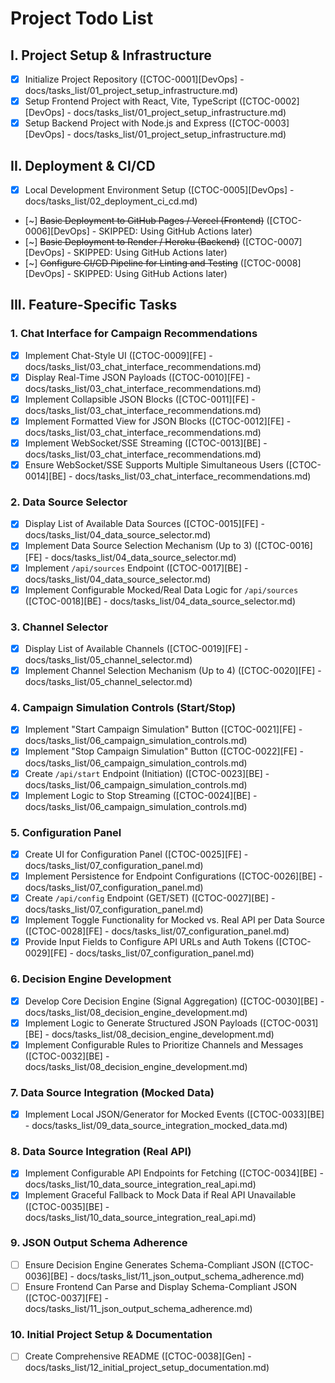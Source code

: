 # Project Todo List

## I. Project Setup & Infrastructure
- [x] Initialize Project Repository ([CTOC-0001][DevOps] - docs/tasks_list/01_project_setup_infrastructure.md)
- [x] Setup Frontend Project with React, Vite, TypeScript ([CTOC-0002][DevOps] - docs/tasks_list/01_project_setup_infrastructure.md)
- [x] Setup Backend Project with Node.js and Express ([CTOC-0003][DevOps] - docs/tasks_list/01_project_setup_infrastructure.md)

## II. Deployment & CI/CD
- [x] Local Development Environment Setup ([CTOC-0005][DevOps] - docs/tasks_list/02_deployment_ci_cd.md)
- [~] ~~Basic Deployment to GitHub Pages / Vercel (Frontend)~~ ([CTOC-0006][DevOps] - SKIPPED: Using GitHub Actions later)
- [~] ~~Basic Deployment to Render / Heroku (Backend)~~ ([CTOC-0007][DevOps] - SKIPPED: Using GitHub Actions later)
- [~] ~~Configure CI/CD Pipeline for Linting and Testing~~ ([CTOC-0008][DevOps] - SKIPPED: Using GitHub Actions later)

## III. Feature-Specific Tasks

### 1. Chat Interface for Campaign Recommendations
- [x] Implement Chat-Style UI ([CTOC-0009][FE] - docs/tasks_list/03_chat_interface_recommendations.md)
- [x] Display Real-Time JSON Payloads ([CTOC-0010][FE] - docs/tasks_list/03_chat_interface_recommendations.md)
- [x] Implement Collapsible JSON Blocks ([CTOC-0011][FE] - docs/tasks_list/03_chat_interface_recommendations.md)
- [x] Implement Formatted View for JSON Blocks ([CTOC-0012][FE] - docs/tasks_list/03_chat_interface_recommendations.md)
- [x] Implement WebSocket/SSE Streaming ([CTOC-0013][BE] - docs/tasks_list/03_chat_interface_recommendations.md)
- [x] Ensure WebSocket/SSE Supports Multiple Simultaneous Users ([CTOC-0014][BE] - docs/tasks_list/03_chat_interface_recommendations.md)

### 2. Data Source Selector
- [x] Display List of Available Data Sources ([CTOC-0015][FE] - docs/tasks_list/04_data_source_selector.md)
- [x] Implement Data Source Selection Mechanism (Up to 3) ([CTOC-0016][FE] - docs/tasks_list/04_data_source_selector.md)
- [x] Implement `/api/sources` Endpoint ([CTOC-0017][BE] - docs/tasks_list/04_data_source_selector.md)
- [x] Implement Configurable Mocked/Real Data Logic for `/api/sources` ([CTOC-0018][BE] - docs/tasks_list/04_data_source_selector.md)

### 3. Channel Selector
- [x] Display List of Available Channels ([CTOC-0019][FE] - docs/tasks_list/05_channel_selector.md)
- [x] Implement Channel Selection Mechanism (Up to 4) ([CTOC-0020][FE] - docs/tasks_list/05_channel_selector.md)

### 4. Campaign Simulation Controls (Start/Stop)
- [x] Implement "Start Campaign Simulation" Button ([CTOC-0021][FE] - docs/tasks_list/06_campaign_simulation_controls.md)
- [x] Implement "Stop Campaign Simulation" Button ([CTOC-0022][FE] - docs/tasks_list/06_campaign_simulation_controls.md)
- [x] Create `/api/start` Endpoint (Initiation) ([CTOC-0023][BE] - docs/tasks_list/06_campaign_simulation_controls.md)
- [x] Implement Logic to Stop Streaming ([CTOC-0024][BE] - docs/tasks_list/06_campaign_simulation_controls.md)

### 5. Configuration Panel
- [x] Create UI for Configuration Panel ([CTOC-0025][FE] - docs/tasks_list/07_configuration_panel.md)
- [x] Implement Persistence for Endpoint Configurations ([CTOC-0026][BE] - docs/tasks_list/07_configuration_panel.md)
- [x] Create `/api/config` Endpoint (GET/SET) ([CTOC-0027][BE] - docs/tasks_list/07_configuration_panel.md)
- [x] Implement Toggle Functionality for Mocked vs. Real API per Data Source ([CTOC-0028][FE] - docs/tasks_list/07_configuration_panel.md)
- [x] Provide Input Fields to Configure API URLs and Auth Tokens ([CTOC-0029][FE] - docs/tasks_list/07_configuration_panel.md)

### 6. Decision Engine Development
- [x] Develop Core Decision Engine (Signal Aggregation) ([CTOC-0030][BE] - docs/tasks_list/08_decision_engine_development.md)
- [x] Implement Logic to Generate Structured JSON Payloads ([CTOC-0031][BE] - docs/tasks_list/08_decision_engine_development.md)
- [x] Implement Configurable Rules to Prioritize Channels and Messages ([CTOC-0032][BE] - docs/tasks_list/08_decision_engine_development.md)

### 7. Data Source Integration (Mocked Data)
- [x] Implement Local JSON/Generator for Mocked Events ([CTOC-0033][BE] - docs/tasks_list/09_data_source_integration_mocked_data.md)

### 8. Data Source Integration (Real API)
- [x] Implement Configurable API Endpoints for Fetching ([CTOC-0034][BE] - docs/tasks_list/10_data_source_integration_real_api.md)
- [x] Implement Graceful Fallback to Mock Data if Real API Unavailable ([CTOC-0035][BE] - docs/tasks_list/10_data_source_integration_real_api.md)

### 9. JSON Output Schema Adherence
- [ ] Ensure Decision Engine Generates Schema-Compliant JSON ([CTOC-0036][BE] - docs/tasks_list/11_json_output_schema_adherence.md)
- [ ] Ensure Frontend Can Parse and Display Schema-Compliant JSON ([CTOC-0037][FE] - docs/tasks_list/11_json_output_schema_adherence.md)

### 10. Initial Project Setup & Documentation
- [ ] Create Comprehensive README ([CTOC-0038][Gen] - docs/tasks_list/12_initial_project_setup_documentation.md)
